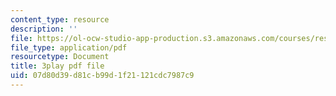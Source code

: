 ```yaml
---
content_type: resource
description: ''
file: https://ol-ocw-studio-app-production.s3.amazonaws.com/courses/res-3-003-learn-to-build-your-own-videogame-with-the-unity-game-engine-and-microsoft-kinect-january-iap-2017/07d80d39d81cb99d1f21121cdc7987c9_s7i_Dpz-DLU.pdf
file_type: application/pdf
resourcetype: Document
title: 3play pdf file
uid: 07d80d39-d81c-b99d-1f21-121cdc7987c9
---
```

